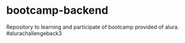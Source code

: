 # bootcamp-backend
Repository to learning and participate of bootcamp provided of alura. #alurachallengeback3
